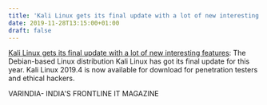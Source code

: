 ```yaml
---
title: 'Kali Linux gets its final update with a lot of new interesting features'
date: 2019-11-28T13:15:00+01:00
draft: false
---
```


[Kali Linux gets its final update with a lot of new interesting features](https://varindia.com/news/kali-linux-gets-its-final-update-with-a-lot-of-new-interesting-features#.Xd-6TmxQnAY.blogger): The Debian-based Linux distribution Kali Linux has got its final update for this year. Kali Linux 2019.4 is now available for download for penetration testers and ethical hackers.  
  
VARINDIA- INDIA'S FRONTLINE IT MAGAZINE